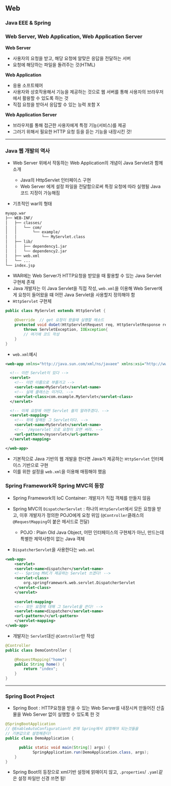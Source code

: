 ## Web
### Java EEE & Spring
### Web Server, Web Application, Web Application Server
**Web Server**
- 사용자의 요청을 받고, 해당 요청에 알맞은 응답을 전달하는 서버
- 요청에 해당하는 파일을 돌려주는 것(HTML)

**Web Application**
- 응용 소프트웨어
- 사용자와 상호작용해서 기능을 제공하는 것으로 웹 서버를 통해 사용자의 브라우저에서 활용할 수 있도록 하는 것
- 직접 요청을 받아서 응답할 수 있는 능력 포함 X

**Web Application Server**   
- 브라우저를 통해 접근한 사용자에게 특정 기능(서비스)를 제공
- 그러기 위해서 필요한 HTTP 요청 등을 듣는 기능을 내장시킨 것!

---
### Java 웹 개발의 역사
- Web Server 위에서 작동하는 Web Application의 개념이 Java Servlet과 함께 소개
  - Java의 HttpServlet 인터페이스 구현
  - Web Server 에게 설정 파일을 전달함으로써 특정 요청에 따라 실행될 Java 코드 지정이 가능해짐


- 기초적인 war의 형태
```xml
myapp.war
├── WEB-INF/
│   ├── classes/
│   │   └── com/
│   │       └── example/
│   │           └── MyServlet.class
│   ├── lib/
│   │   ├── dependency1.jar
│   │   └── dependency2.jar
│   ├── web.xml
│   └── ...
└── index.jsp
```
- WAR에는 Web Server가 HTTP요청을 받았을 때 활용할 수 있는 Java Servlet 구현체 존재    
- Java 개발자는 이 Java Servlet을 직접 작성, `web.xml`을 이용해 Web Server에게 요청이 들어왔을 떄 어떤 Java Servlet을 사용할지 정의해야 함
- `HttpServlet` 구현체
```java
public class MyServlet extends HttpServlet {

    @Override  // get 요청이 왔을때 실행할 메소드
    protected void doGet(HttpServletRequest req, HttpServletResponse res) 
        throws ServletException, IOException{
        // 여기에 코드 작성
    }
}
```
- `web.xml`예시
```xml
<web-app xmlns="http://java.sun.com/xml/ns/javaee" xmlns:xsi="http://www.w3.org/2001/XMLSchema-instance" xsi:schemaLocation="http://java.sun.com/xml/ns/javaee http://java.sun.com/xml/ns/javaee/web-app_4_0.xsd" version="4.0">

  <!-- 이런 Servlet이 있다 -->
  <servlet>
    <!-- 이런 이름으로 부를거고 -->
    <servlet-name>MyServlet</servlet-name> 
    <!-- 실제 클래스는 이거다. -->
    <servlet-class>com.example.MyServlet</servlet-class>
  </servlet>

  <!-- 이제 요청에 어떤 Servlet 쓸지 알려주겠다. -->
  <servlet-mapping>
    <!-- 위에 말해둔 그 Servlet이다. -->
    <servlet-name>MyServlet</servlet-name>
    <!-- `/myservlet`으로 요청이 오면 써라. -->
    <url-pattern>/myservlet</url-pattern>
  </servlet-mapping>

</web-app>
```
- 기본적으로 Java 기반의 웹 개발을 한다면 Java가 제공하는 `HttpServlet` 인터페이스 기반으로 구현
- 이를 위한 설정을 `web.xml`을 이용해 매핑해야 했음

### Spring Framework와 Spring MVC의 등장
- Spring Framework의 IoC Container: 개발자가 직접 객체를 만들지 않음
- Spring MVC의 `DispatcherServlet` : 하나의 `HttpServlet`에서 모든 요청을 받고, 이후 개발자가 정의한 POJO에게 요청 위임 (`@Controller`클래스의 `@RequestMapping`이 붙은 메서드로 전달)
  - POJO : Plain Old Java Object, 어떤 인터페이스의 구현체가 아닌, 만드는데 특별한 제약사항이 없는 Java 객체


- `DispatcherServlet`을 사용한다는 `web.xml`
```xml
<web-app>
	<servlet>
    <servlet-name>dispatcher</servlet-name>
    <!-- Spring MVC가 제공하는 Servlet 쓰겠다! -->
    <servlet-class>
        org.springframework.web.servlet.DispatcherServlet
    </servlet-class>
	</servlet>
	
	<servlet-mapping>
    <!-- 모든 요청에 대해 그 Servlet을 쓴다! -->
    <servlet-name>dispatcher</servlet-name>
    <url-pattern>/</url-pattern>
	</servlet-mapping>
</web-app>
```

- 개발자는 `Servlet`대신 `@Controller`만 작성
```java
@Controller
public class DemoController {

    @RequestMapping("home")
    public String home() {
        return "index";
    }
}
```
----
### Spring Boot Project
- Spring Boot : HTTP요청을 받을 수 있는 Web Server를 내장시켜 만들어진 산출물을 Web Server 없이 실행할 수 있도록 한 것
```java
@SpringBootApplication
// @EnableAutoConfiguration이 본래 Spring에서 설정해야 되는것들을
// 기본값으로 설정해준다!
public class DemoApplication {

	  public static void main(String[] args) {
		    SpringApplication.run(DemoApplication.class, args);
    }
}
```
- Spring Boot의 등장으로 xml기반 설정에 얽매이지 않고, `.properties`/ `.yaml`같은 설정 파일만 신경 쓰면 됨!